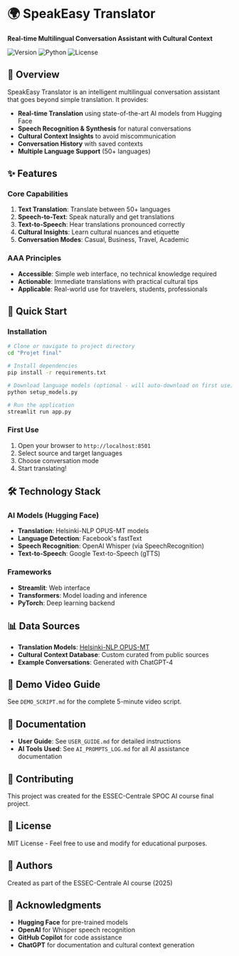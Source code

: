 # 🌍 SpeakEasy Translator

**Real-time Multilingual Conversation Assistant with Cultural Context**

![Version](https://img.shields.io/badge/version-1.0.0-blue.svg)
![Python](https://img.shields.io/badge/python-3.8%2B-brightgreen.svg)
![License](https://img.shields.io/badge/license-MIT-green.svg)

## 🎯 Overview

SpeakEasy Translator is an intelligent multilingual conversation assistant that goes beyond simple translation. It provides:

- **Real-time Translation** using state-of-the-art AI models from Hugging Face
- **Speech Recognition & Synthesis** for natural conversations
- **Cultural Context Insights** to avoid miscommunication
- **Conversation History** with saved contexts
- **Multiple Language Support** (50+ languages)

## ✨ Features

### Core Capabilities
1. **Text Translation**: Translate between 50+ languages
2. **Speech-to-Text**: Speak naturally and get translations
3. **Text-to-Speech**: Hear translations pronounced correctly
4. **Cultural Insights**: Learn cultural nuances and etiquette
5. **Conversation Modes**: Casual, Business, Travel, Academic

### AAA Principles
- **Accessible**: Simple web interface, no technical knowledge required
- **Actionable**: Immediate translations with practical cultural tips
- **Applicable**: Real-world use for travelers, students, professionals

## 🚀 Quick Start

### Installation

```bash
# Clone or navigate to project directory
cd "Projet final"

# Install dependencies
pip install -r requirements.txt

# Download language models (optional - will auto-download on first use)
python setup_models.py

# Run the application
streamlit run app.py
```

### First Use

1. Open your browser to `http://localhost:8501`
2. Select source and target languages
3. Choose conversation mode
4. Start translating!

## 🛠️ Technology Stack

### AI Models (Hugging Face)
- **Translation**: Helsinki-NLP OPUS-MT models
- **Language Detection**: Facebook's fastText
- **Speech Recognition**: OpenAI Whisper (via SpeechRecognition)
- **Text-to-Speech**: Google Text-to-Speech (gTTS)

### Frameworks
- **Streamlit**: Web interface
- **Transformers**: Model loading and inference
- **PyTorch**: Deep learning backend

## 📊 Data Sources

- **Translation Models**: [Helsinki-NLP OPUS-MT](https://huggingface.co/Helsinki-NLP)
- **Cultural Context Database**: Custom curated from public sources
- **Example Conversations**: Generated with ChatGPT-4

## 🎥 Demo Video Guide

See `DEMO_SCRIPT.md` for the complete 5-minute video script.

## 📖 Documentation

- **User Guide**: See `USER_GUIDE.md` for detailed instructions
- **AI Tools Used**: See `AI_PROMPTS_LOG.md` for all AI assistance documentation

## 🤝 Contributing

This project was created for the ESSEC-Centrale SPOC AI course final project.

## 📝 License

MIT License - Feel free to use and modify for educational purposes.

## 👥 Authors

Created as part of the ESSEC-Centrale AI course (2025)

## 🙏 Acknowledgments

- **Hugging Face** for pre-trained models
- **OpenAI** for Whisper speech recognition
- **GitHub Copilot** for code assistance
- **ChatGPT** for documentation and cultural context generation
